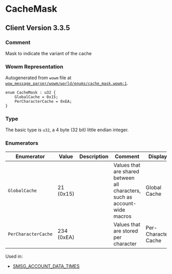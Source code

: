 # CacheMask

## Client Version 3.3.5

### Comment

Mask to indicate the variant of the cache

### Wowm Representation

Autogenerated from `wowm` file at [`wow_message_parser/wowm/world/enums/cache_mask.wowm:1`](https://github.com/gtker/wow_messages/tree/main/wow_message_parser/wowm/world/enums/cache_mask.wowm#L1).

```rust,ignore
enum CacheMask : u32 {
    GlobalCache = 0x15;
    PerCharacterCache = 0xEA;
}
```
### Type
The basic type is `u32`, a 4 byte (32 bit) little endian integer.
### Enumerators
| Enumerator | Value  | Description | Comment | Display |
| --------- | -------- | ----------- | ------- | ------- |
| `GlobalCache` | 21 (0x15) |  | Values that are shared between all characters, such as account-wide macros | Global Cache |
| `PerCharacterCache` | 234 (0xEA) |  | Values that are stored per character | Per-Character Cache |

Used in:
* [SMSG_ACCOUNT_DATA_TIMES](smsg_account_data_times.md)


